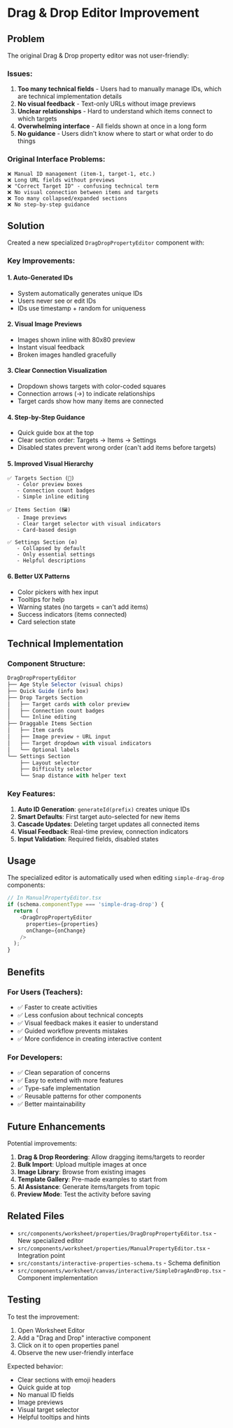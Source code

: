 # Drag & Drop Editor Improvement

## Problem

The original Drag & Drop property editor was not user-friendly:

### Issues:
1. **Too many technical fields** - Users had to manually manage IDs, which are technical implementation details
2. **No visual feedback** - Text-only URLs without image previews
3. **Unclear relationships** - Hard to understand which items connect to which targets
4. **Overwhelming interface** - All fields shown at once in a long form
5. **No guidance** - Users didn't know where to start or what order to do things

### Original Interface Problems:
```
❌ Manual ID management (item-1, target-1, etc.)
❌ Long URL fields without previews
❌ "Correct Target ID" - confusing technical term
❌ No visual connection between items and targets
❌ Too many collapsed/expanded sections
❌ No step-by-step guidance
```

## Solution

Created a new specialized `DragDropPropertyEditor` component with:

### Key Improvements:

#### 1. **Auto-Generated IDs**
- System automatically generates unique IDs
- Users never see or edit IDs
- IDs use timestamp + random for uniqueness

#### 2. **Visual Image Previews**
- Images shown inline with 80x80 preview
- Instant visual feedback
- Broken images handled gracefully

#### 3. **Clear Connection Visualization**
- Dropdown shows targets with color-coded squares
- Connection arrows (→) to indicate relationships
- Target cards show how many items are connected

#### 4. **Step-by-Step Guidance**
- Quick guide box at the top
- Clear section order: Targets → Items → Settings
- Disabled states prevent wrong order (can't add items before targets)

#### 5. **Improved Visual Hierarchy**
```
✅ Targets Section (🎯)
   - Color preview boxes
   - Connection count badges
   - Simple inline editing

✅ Items Section (🖼️)
   - Image previews
   - Clear target selector with visual indicators
   - Card-based design

✅ Settings Section (⚙️)
   - Collapsed by default
   - Only essential settings
   - Helpful descriptions
```

#### 6. **Better UX Patterns**
- Color pickers with hex input
- Tooltips for help
- Warning states (no targets = can't add items)
- Success indicators (items connected)
- Card selection state

## Technical Implementation

### Component Structure:
```typescript
DragDropPropertyEditor
├── Age Style Selector (visual chips)
├── Quick Guide (info box)
├── Drop Targets Section
│   ├── Target cards with color preview
│   ├── Connection count badges
│   └── Inline editing
├── Draggable Items Section
│   ├── Item cards
│   ├── Image preview + URL input
│   ├── Target dropdown with visual indicators
│   └── Optional labels
└── Settings Section
    ├── Layout selector
    ├── Difficulty selector
    └── Snap distance with helper text
```

### Key Features:
1. **Auto ID Generation**: `generateId(prefix)` creates unique IDs
2. **Smart Defaults**: First target auto-selected for new items
3. **Cascade Updates**: Deleting target updates all connected items
4. **Visual Feedback**: Real-time preview, connection indicators
5. **Input Validation**: Required fields, disabled states

## Usage

The specialized editor is automatically used when editing `simple-drag-drop` components:

```typescript
// In ManualPropertyEditor.tsx
if (schema.componentType === 'simple-drag-drop') {
  return (
    <DragDropPropertyEditor
      properties={properties}
      onChange={onChange}
    />
  );
}
```

## Benefits

### For Users (Teachers):
- ✅ Faster to create activities
- ✅ Less confusion about technical concepts
- ✅ Visual feedback makes it easier to understand
- ✅ Guided workflow prevents mistakes
- ✅ More confidence in creating interactive content

### For Developers:
- ✅ Clean separation of concerns
- ✅ Easy to extend with more features
- ✅ Type-safe implementation
- ✅ Reusable patterns for other components
- ✅ Better maintainability

## Future Enhancements

Potential improvements:
1. **Drag & Drop Reordering**: Allow dragging items/targets to reorder
2. **Bulk Import**: Upload multiple images at once
3. **Image Library**: Browse from existing images
4. **Template Gallery**: Pre-made examples to start from
5. **AI Assistance**: Generate items/targets from topic
6. **Preview Mode**: Test the activity before saving

## Related Files

- `src/components/worksheet/properties/DragDropPropertyEditor.tsx` - New specialized editor
- `src/components/worksheet/properties/ManualPropertyEditor.tsx` - Integration point
- `src/constants/interactive-properties-schema.ts` - Schema definition
- `src/components/worksheet/canvas/interactive/SimpleDragAndDrop.tsx` - Component implementation

## Testing

To test the improvement:
1. Open Worksheet Editor
2. Add a "Drag and Drop" interactive component
3. Click on it to open properties panel
4. Observe the new user-friendly interface

Expected behavior:
- Clear sections with emoji headers
- Quick guide at top
- No manual ID fields
- Image previews
- Visual target selector
- Helpful tooltips and hints

